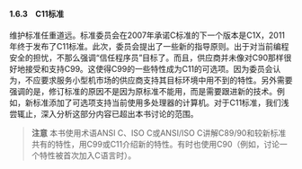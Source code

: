 #### 1.6.3　C11标准

维护标准任重道远。标准委员会在2007年承诺C标准的下一个版本是C1X，2011年终于发布了C11标准。此次，委员会提出了一些新的指导原则。出于对当前编程安全的担忧，不那么强调“信任程序员”目标了。而且，供应商并未像对C90那样很好地接受和支持C99。这使得C99的一些特性成为C11的可选项。因为委员会认为，不应要求服务小型机市场的供应商支持其目标环境中用不到的特性。另外需要强调的是，修订标准的原因不是因为原标准不能用，而是需要跟进新的技术。例如，新标准添加了可选项支持当前使用多处理器的计算机。对于C11标准，我们浅尝辄止，深入分析这部分内容已超出本书讨论的范围。

> **注意**
> 本书使用术语ANSI C、ISO C或ANSI/ISO C讲解C89/90和较新标准共有的特性，用C99或C11介绍新的特性。有时也使用C90（例如，讨论一个特性被首次加入C语言时）。

